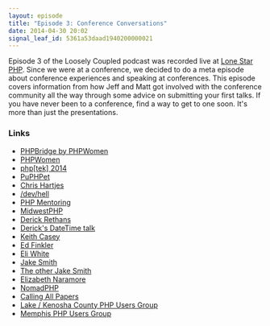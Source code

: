 ```yaml
---
layout: episode
title: "Episode 3: Conference Conversations"
date: 2014-04-30 20:02
signal_leaf_id: 5361a53daad1940200000021
---
```

Episode 3 of the Loosely Coupled podcast was recorded live at [Lone Star PHP](http://lonestarphp.com). Since we were at a conference, we decided to do a meta episode about conference experiences and speaking at conferences. This episode covers information from how Jeff and Matt got involved with the conference community all the way through some advice on submitting your first talks. If you have never been to a conference, find a way to get to one soon. It's more than just the presentations.

### Links

- [PHPBridge by PHPWomen](http://phpbridge.org/docs/)
- [PHPWomen](http://phpwomen.org)
- [php\[tek\] 2014](http://tek.phparch.com)
- [PuPHPet](https://puphpet.com/)
- [Chris Hartjes](https://twitter.com/grmpyprogrammer)
- [/dev/hell](http://devhell.info)
- [PHP Mentoring](http://phpmentoring.org)
- [MidwestPHP](http://midwestphp.org)
- [Derick Rethans](http://derickrethans.nl)
- [Derick's DateTime talk](http://derickrethans.nl/talks/time-sunshine14)
- [Keith Casey](https://twitter.com/caseysoftware)
- [Ed Finkler](https://twitter.com/funkatron)
- [Eli White](https://twitter.com/eliw)
- [Jake Smith](https://twitter.com/jakefolio)
- [The other Jake Smith](https://twitter.com/jakeasmith)
- [Elizabeth Naramore](https://twitter.com/ElizabethN)
- [NomadPHP](http://nomadphp.com)
- [Calling All Papers](http://callingallpapers.com)
- [Lake / Kenosha County PHP Users Group](http://www.meetup.com/Lake-Kenosha-PHP-Users-Group/)
- [Memphis PHP Users Group](http://memphisphp.org/)
